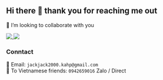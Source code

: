 ## Hi there 👋 thank you for reaching me out
👯 I’m looking to collaborate with you

<a height=165 width=200 href="https://github.com/binhnguyen00/binhnguyen00">
  <img align="top" src="https://github-readme-stats.vercel.app/api?username=binhnguyen00&show_icons=true"/>
</a>
<a height=165 width=200 href="https://github.com/binhnguyen00/binhnguyen00">
  <img align="top" src="https://github-readme-stats.vercel.app/api/top-langs?username=binhnguyen00&layout=compact" />
</a>

### Conntact
📧 Email: ```jackjack2000.kahp@gmail.com```
<br/>
📲 To Vietnamese friends: ```0942659016``` Zalo / Direct
